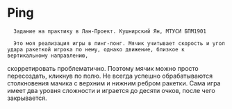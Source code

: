 # Ping
      Задание на практику в Лан-Проект. Кушнирский Ян, МТУСИ БПМ1901
      
      Это моя реализация игры в пинг-понг. Мячик учитывает скорость и угол удара ракеткой игрока по нему, однако движение, близкое к вертикальному направлению,
скорретировать проблематично. Поэтому мячик можно просто пересоздать, кликнув по полю.
      Не всегда успешно обрабатываются столкновения мачика с верхним и нижним ребром ракетки. Сама игра имеет два уровня сложности и играется до десяти очков, после чего
закрывается. 
      
